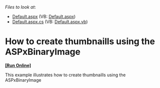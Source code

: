 <!-- default file list -->
*Files to look at*:

* [Default.aspx](./CS/WebApplication7/Default.aspx) (VB: [Default.aspx](./VB/WebApplication7/Default.aspx))
* [Default.aspx.cs](./CS/WebApplication7/Default.aspx.cs) (VB: [Default.aspx.vb](./VB/WebApplication7/Default.aspx.vb))
<!-- default file list end -->
# How to create thumbnaills using the ASPxBinaryImage
<!-- run online -->
**[[Run Online]](https://codecentral.devexpress.com/e1204/)**
<!-- run online end -->


<p>This example illustrates how to create thumbnaills using the ASPxBinaryImage</p>

<br/>


